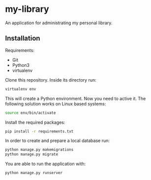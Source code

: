 # my-library
An application for administrating my personal library.

## Installation

Requirements:
- Git
- Python3
- virtualenv


Clone this repository. Inside its directory run:

```bash
virtualenv env
```

This will create a Python environment. Now you need to active it. The following solution works on Linux based systems:

```bash
source env/bin/activate
```

Install the required packages:

```bash
pip install -r requirements.txt
```

In order to create and prepare a local database run:

```bash
python manage.py makemigrations
python manage.py migrate
```

You are able to run the application with:

```bash
python manage.py runserver
```
